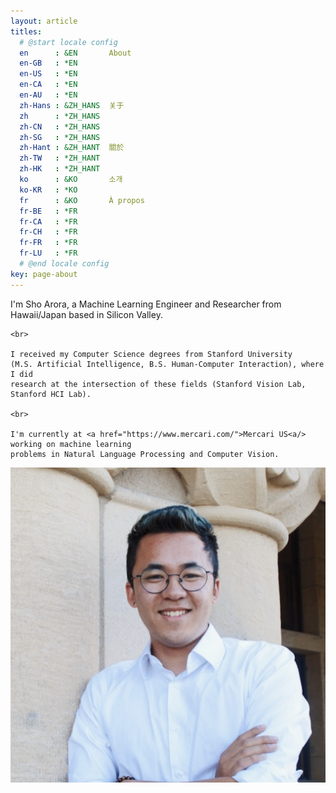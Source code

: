 ```yaml
---
layout: article
titles:
  # @start locale config
  en      : &EN       About
  en-GB   : *EN
  en-US   : *EN
  en-CA   : *EN
  en-AU   : *EN
  zh-Hans : &ZH_HANS  关于
  zh      : *ZH_HANS
  zh-CN   : *ZH_HANS
  zh-SG   : *ZH_HANS
  zh-Hant : &ZH_HANT  關於
  zh-TW   : *ZH_HANT
  zh-HK   : *ZH_HANT
  ko      : &KO       소개
  ko-KR   : *KO
  fr      : &KO       À propos
  fr-BE   : *FR
  fr-CA   : *FR
  fr-CH   : *FR
  fr-FR   : *FR
  fr-LU   : *FR
  # @end locale config
key: page-about
---
```


<div class="grid">
  <div class="cell cell--8">
    I'm Sho Arora, a Machine Learning Engineer and Researcher from Hawaii/Japan
    based in Silicon Valley.

    <br>

    I received my Computer Science degrees from Stanford University
    (M.S. Artificial Intelligence, B.S. Human-Computer Interaction), where I did
    research at the intersection of these fields (Stanford Vision Lab, Stanford HCI Lab).

    <br>

    I'm currently at <a href="https://www.mercari.com/">Mercari US<a/> working on machine learning
    problems in Natural Language Processing and Computer Vision.
  </div>
  <div class="cell cell--4">
    <img class="image image--lg circle" src="/assets/avatar.png"/>
  </div>
</div>

